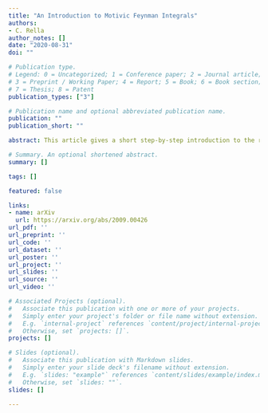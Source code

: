 ```yaml
---
title: "An Introduction to Motivic Feynman Integrals"
authors:
- C. Rella
author_notes: []
date: "2020-08-31"
doi: ""

# Publication type.
# Legend: 0 = Uncategorized; 1 = Conference paper; 2 = Journal article;
# 3 = Preprint / Working Paper; 4 = Report; 5 = Book; 6 = Book section;
# 7 = Thesis; 8 = Patent
publication_types: ["3"]

# Publication name and optional abbreviated publication name.
publication: ""
publication_short: ""

abstract: This article gives a short step-by-step introduction to the representation of parametric Feynman integrals in scalar perturbative quantum field theory as periods of motives. The application of motivic Galois theory to the algebro-geometric and categorical structures underlying Feynman graphs is reviewed up to the current state of research. The example of primitive log-divergent Feynman graphs in scalar massless $\\phi^4$ quantum field theory is analysed in detail.

# Summary. An optional shortened abstract.
summary: []

tags: []

featured: false

links:
- name: arXiv
  url: https://arxiv.org/abs/2009.00426
url_pdf: '' 
url_preprint: '' 
url_code: ''
url_dataset: ''
url_poster: ''
url_project: ''
url_slides: ''
url_source: ''
url_video: ''

# Associated Projects (optional).
#   Associate this publication with one or more of your projects.
#   Simply enter your project's folder or file name without extension.
#   E.g. `internal-project` references `content/project/internal-project/index.md`.
#   Otherwise, set `projects: []`.
projects: []

# Slides (optional).
#   Associate this publication with Markdown slides.
#   Simply enter your slide deck's filename without extension.
#   E.g. `slides: "example"` references `content/slides/example/index.md`.
#   Otherwise, set `slides: ""`.
slides: []

---
```

